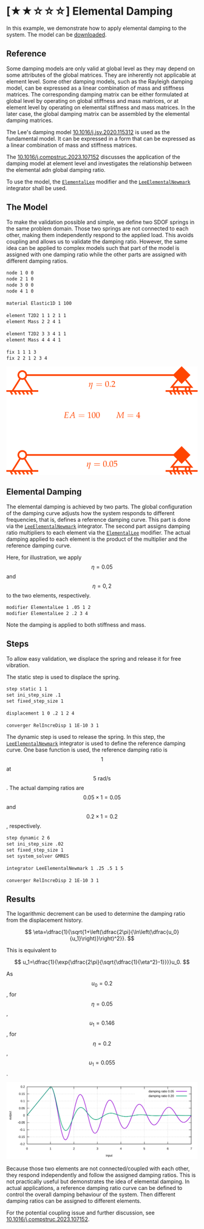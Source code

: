# [★★☆☆☆] Elemental Damping

In this example, we demonstrate how to apply elemental damping to the system.
The model can be [downloaded](elemental-damping.sp).

## Reference

Some damping models are only valid at global level as they may depend on some attributes of the global matrices.
They are inherently not applicable at element level.
Some other damping models, such as the Rayleigh damping model, can be expressed as a linear combination of mass and
stiffness matrices.
The corresponding damping matrix can be either formulated at global level by operating on global stiffness and mass
matrices, or at element level by operating on elemental stiffness and mass matrices.
In the later case, the global damping matrix can be assembled by the elemental damping matrices.

The Lee's damping model [10.1016/j.jsv.2020.115312](https://doi.org/10.1016/j.jsv.2020.115312) is used as the
fundamental model.
It can be expressed in a form that can be expressed as a linear combination of mass and stiffness matrices.

The [10.1016/j.compstruc.2023.107152](https://doi.org/10.1016/j.compstruc.2023.107152) discusses the application of the
damping model at element level and investigates the relationship between the elemental adn global damping ratio.

To use the model, the [`ElementalLee`](../../../Library/Element/Modifier/ElementalLee.md) modifier and
the [`LeeElementalNewmark`](../../../Library/Integrator/Newmark/LeeElementalNewmark.md) integrator shall be used.

## The Model

To make the validation possible and simple, we define two SDOF springs in the same problem domain.
Those two springs are not connected to each other, making them independently respond to the applied load.
This avoids coupling and allows us to validate the damping ratio.
However, the same idea can be applied to complex models such that part of the model is assigned with one damping ratio
while the other parts are assigned with different damping ratios.

```text
node 1 0 0
node 2 1 0
node 3 0 0
node 4 1 0

material Elastic1D 1 100

element T2D2 1 1 2 1 1
element Mass 2 2 4 1

element T2D2 3 3 4 1 1
element Mass 4 4 4 1

fix 1 1 1 3
fix 2 2 1 2 3 4
```

![elemental damping](elemental-damping.svg)

## Elemental Damping

The elemental damping is achieved by two parts.
The global configuration of the damping curve adjusts how the system responds to different frequencies, that is, defines
a reference damping curve.
This part is done via the [`LeeElementalNewmark`](../../../Library/Integrator/Newmark/LeeElementalNewmark.md)
integrator.
The second part assigns damping ratio multipliers to each element via
the [`ElementalLee`](../../../Library/Element/Modifier/ElementalLee.md) modifier.
The actual damping applied to each element is the product of the multiplier and the reference damping curve.

Here, for illustration, we apply $$\eta=0.05$$ and $$\eta=0,2$$ to the two elements, respectively.

```text
modifier ElementalLee 1 .05 1 2
modifier ElementalLee 2 .2 3 4
```

Note the damping is applied to both stiffness and mass.

## Steps

To allow easy validation, we displace the spring and release it for free vibration.

The static step is used to displace the spring.

```text
step static 1 1
set ini_step_size .1
set fixed_step_size 1

displacement 1 0 .2 1 2 4

converger RelIncreDisp 1 1E-10 3 1
```

The dynamic step is used to release the spring.
In this step, the [`LeeElementalNewmark`](../../../Library/Integrator/Newmark/LeeElementalNewmark.md)
integrator is used to define the reference damping curve.
One base function is used, the reference damping ratio is $$1$$ at $$5~\text{rad/s}$$.
The actual damping ratios are $$0.05\times1=0.05$$ and $$0.2\times1=0.2$$, respectively.

```text
step dynamic 2 6
set ini_step_size .02
set fixed_step_size 1
set system_solver GMRES

integrator LeeElementalNewmark 1 .25 .5 1 5

converger RelIncreDisp 2 1E-10 3 1
```

## Results

The logarithmic decrement can be used to determine the damping ratio from the displacement history.

$$
\eta=\dfrac{1}{\sqrt{1+\left(\dfrac{2\pi}{\ln\left(\dfrac{u_0}{u_1}\right)}\right)^2}}.
$$

This is equivalent to

$$
u_1=\dfrac{1}{\exp{\dfrac{2\pi}{\sqrt{\dfrac{1}{\eta^2}-1}}}}u_0.
$$

As $$u_0=0.2$$, for $$\eta=0.05$$, $$u_1=0.146$$, for $$\eta=0.2$$, $$u_1=0.055$$.

![displacement history](elemental-damping-ex.svg)

Because those two elements are not connected/coupled with each other, they respond independently and follow the assigned
damping ratios.
This is not practically useful but demonstrates the idea of elemental damping.
In actual applications, a reference damping ratio curve can be defined to control the overall damping behaviour of the
system.
Then different damping ratios can be assigned to different elements.

For the potential coupling issue and further discussion,
see [10.1016/j.compstruc.2023.107152](https://doi.org/10.1016/j.compstruc.2023.107152).
